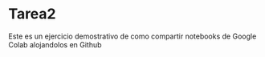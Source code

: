 # Tarea2
Este es un ejercicio demostrativo de como compartir notebooks de Google Colab alojandolos en Github
